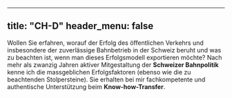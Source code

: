 
---
title: "CH-D"
header_menu: false
---
Wollen Sie erfahren, worauf der Erfolg des öffentlichen Verkehrs und insbesondere der zuverlässige Bahnbetrieb in der Schweiz beruht und was zu beachten ist, wenn man dieses Erfolgsmodell exportieren möchte? Nach mehr als zwanzig Jahren aktiver Mitgestaltung der **Schweizer Bahnpolitik** kenne ich die massgeblichen Erfolgsfaktoren (ebenso wie die zu beachtenden Stolpersteine). Sie erhalten bei mir fachkompetente und authentische Unterstützung beim **Know-how-Transfer**.  
